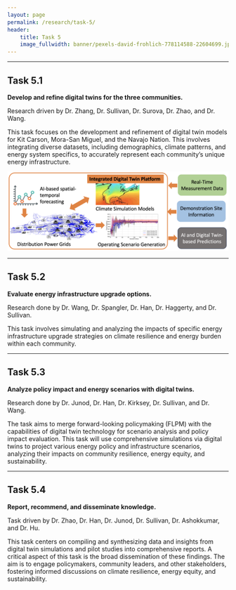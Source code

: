```yaml
---
layout: page
permalink: /research/task-5/
header:
    title: Task 5
    image_fullwidth: banner/pexels-david-frohlich-778114588-22604699.jpg
---
```


<hr class="border-primary">

## Task 5.1

**Develop and refine digital twins for the three communities.**

Research driven by Dr. Zhang, Dr. Sullivan, Dr. Surova, Dr. Zhao, and Dr. Wang.

This task focuses on the development and refinement of digital twin models for
Kit Carson, Mora-San Miguel, and the Navajo Nation. This involves integrating
diverse datasets, including demographics, climate patterns, and energy system
specifics, to accurately represent each community’s unique energy
infrastructure.

![Platforms and overall model](/images/research-tasks/task-5-1.png)

<hr class="border-primary">

## Task 5.2

**Evaluate energy infrastructure upgrade options.**

Research done by Dr. Wang, Dr. Spangler, Dr. Han, Dr. Haggerty, and Dr. Sullivan.

This task involves simulating and analyzing the impacts of specific energy
infrastructure upgrade strategies on climate resilience and energy burden within
each community.

<hr class="border-primary">

## Task 5.3

**Analyze policy impact and energy scenarios with digital twins.**

Research done by Dr. Junod, Dr. Han, Dr. Kirksey, Dr. Sullivan, and Dr. Wang.

The task aims to merge forward-looking policymaking (FLPM) with the capabilities
of digital twin technology for scenario analysis and policy impact evaluation.
This task will use comprehensive simulations via digital twins to project
various energy policy and infrastructure scenarios, analyzing their impacts on
community resilience, energy equity, and sustainability. 

<hr class="border-primary">

## Task 5.4

**Report, recommend, and disseminate knowledge.**

Task driven by Dr. Zhao, Dr. Han, Dr. Junod, Dr. Sullivan, Dr. Ashokkumar, and
Dr. Hu.

This task centers on compiling and synthesizing data and insights from digital
twin simulations and pilot studies into comprehensive reports. A critical aspect
of this task is the broad dissemination of these findings. The aim is to engage
policymakers, community leaders, and other stakeholders, fostering informed
discussions on climate resilience, energy equity, and sustainability. 


